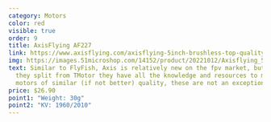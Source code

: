 ```yaml
---
category: Motors
color: red
visible: true
order: 9
title: AxisFlying AF227
link: https://www.axisflying.com/axisflying-5inch-brushless-top-quality-fpv-motor-af227-2207-for-sbang-bando-style-freestyle-p4397526.html
img: https://images.51microshop.com/14152/product/20221012/Axisflying_5inch_brushless_top_quality_fpv_motor_AF227_2207_for_Sbang_Bando_style_freestyle_1665565999840_2.jpg
text: Similar to FlyFish, Axis is relatively new on the fpv market, but since
  they split from TMotor they have all the knowledge and resources to make
  motors of similar (if not better) quality, these are not an exception
price: $26.90
point1: "Weight: 30g"
point2: "KV: 1960/2010"
---
```


